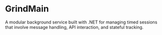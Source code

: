 # GrindMain

A modular background service built with .NET for managing timed sessions that involve message handling, API interaction, and stateful tracking.
